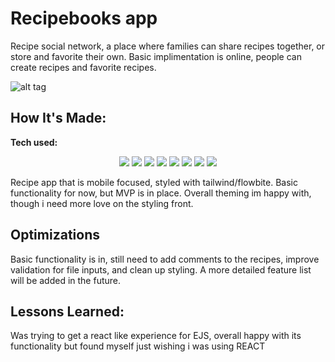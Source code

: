 # Recipebooks app
 Recipe social network, a place where families can share recipes together, or store and favorite their own. Basic implimentation is online, people can create recipes and favorite recipes.

<!-- **Link to project:** http://recruiters-love-seeing-live-demos.com/ -->

![alt tag](http://placecorgi.com/1200/650)

## How It's Made:

**Tech used:**

<p align="center">
    <img src="https://img.shields.io/static/v1?label=|&message=HTML5&color=23555f&style=plastic&logo=html5"/>
    <img src="https://img.shields.io/static/v1?label=|&message=CSS3&color=285f65&style=plastic&logo=css3"/>
    <img src="https://img.shields.io/static/v1?label=|&message=TAILWIND&color=316c5e&style=plastic&logo=tailwind"/>
    <img src="https://img.shields.io/static/v1?label=|&message=JAVASCRIPT&color=3c7f5d&style=plastic&logo=javascript"/>
    <img src="https://img.shields.io/static/v1?label=|&message=MONGO-DB&color=cdd148&style=plastic&logo=mongodb"/>
    <img src="https://img.shields.io/static/v1?label=|&message=EXPRESS&color=bbb111&style=plastic&logo=express"/>
    <img src="https://img.shields.io/static/v1?label=|&message=EJS&color=bbb111&style=plastic&logo=EJS"/>
    <img src="https://img.shields.io/static/v1?label=|&message=GIT&color=cbb148&style=plastic&logo=git"/>
</p>

Recipe app that is mobile focused, styled with tailwind/flowbite. Basic functionality for now, but MVP is in place. Overall theming im happy with, though i need more love on the styling front.

## Optimizations

Basic functionality is in, still need to add comments to the recipes, improve validation for file inputs, and clean up styling. A more detailed feature list will be added in the future.

## Lessons Learned:

Was trying to get a react like experience for EJS, overall happy with its functionality but found myself just wishing i was using REACT

<!-- ## Examples:
Take a look at these couple examples that I have in my own portfolio:

**Palettable:** https://github.com/alecortega/palettable

**Twitter Battle:** https://github.com/alecortega/twitter-battle

**Patch Panel:** https://github.com/alecortega/patch-panel -->



